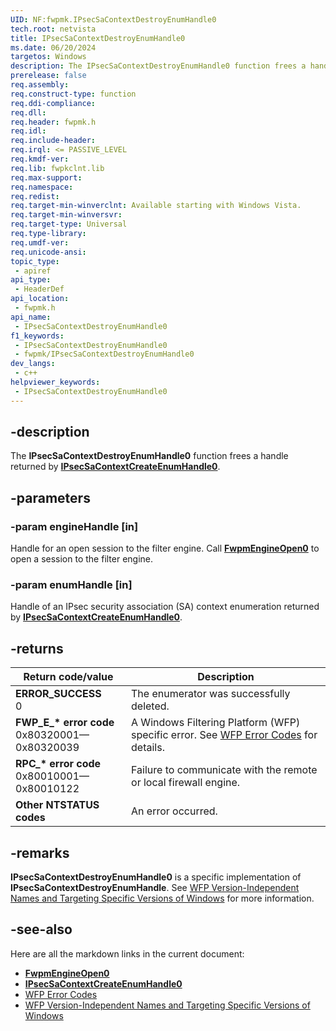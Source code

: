 ```yaml
---
UID: NF:fwpmk.IPsecSaContextDestroyEnumHandle0
tech.root: netvista
title: IPsecSaContextDestroyEnumHandle0
ms.date: 06/20/2024
targetos: Windows
description: The IPsecSaContextDestroyEnumHandle0 function frees a handle returned by IPsecSaContextCreateEnumHandle0.
prerelease: false
req.assembly: 
req.construct-type: function
req.ddi-compliance: 
req.dll: 
req.header: fwpmk.h
req.idl: 
req.include-header: 
req.irql: <= PASSIVE_LEVEL
req.kmdf-ver: 
req.lib: fwpkclnt.lib
req.max-support: 
req.namespace: 
req.redist: 
req.target-min-winverclnt: Available starting with Windows Vista.
req.target-min-winversvr: 
req.target-type: Universal
req.type-library: 
req.umdf-ver: 
req.unicode-ansi: 
topic_type:
 - apiref
api_type:
 - HeaderDef
api_location:
 - fwpmk.h
api_name:
 - IPsecSaContextDestroyEnumHandle0
f1_keywords:
 - IPsecSaContextDestroyEnumHandle0
 - fwpmk/IPsecSaContextDestroyEnumHandle0
dev_langs:
 - c++
helpviewer_keywords:
 - IPsecSaContextDestroyEnumHandle0
---
```


## -description

The **IPsecSaContextDestroyEnumHandle0** function frees a handle returned by **[IPsecSaContextCreateEnumHandle0](nf-fwpmk-ipsecsacontextcreateenumhandle0.md)**.

## -parameters

### -param engineHandle [in]

Handle for an open session to the filter engine. Call **[FwpmEngineOpen0](nf-fwpmk-fwpmengineopen0.md)** to open a session to the filter engine.

### -param enumHandle [in]

Handle of an IPsec security association (SA) context enumeration returned by **[IPsecSaContextCreateEnumHandle0](nf-fwpmk-ipsecsacontextcreateenumhandle0.md)**.

## -returns

| Return code/value | Description |
|---|---|
| **ERROR_SUCCESS**<br>0 | The enumerator was successfully deleted. |
| **FWP_E_\* error code**<br>0x80320001—0x80320039 | A Windows Filtering Platform (WFP) specific error. See [WFP Error Codes](/windows/win32/fwp/wfp-error-codes) for details. |
| **RPC_\* error code**<br>0x80010001—0x80010122 | Failure to communicate with the remote or local firewall engine. |
| **Other NTSTATUS codes** | An error occurred. |

## -remarks

**IPsecSaContextDestroyEnumHandle0** is a specific implementation of **IPsecSaContextDestroyEnumHandle**. See [WFP Version-Independent Names and Targeting Specific Versions of Windows](/windows/desktop/FWP/wfp-version-independent-names-and-targeting-specific-versions-of-windows) for more information.

## -see-also

Here are all the markdown links in the current document:

- **[FwpmEngineOpen0](nf-fwpmk-fwpmengineopen0.md)**
- **[IPsecSaContextCreateEnumHandle0](nf-fwpmk-ipsecsacontextcreateenumhandle0.md)**
- [WFP Error Codes](/windows/win32/fwp/wfp-error-codes)
- [WFP Version-Independent Names and Targeting Specific Versions of Windows](/windows/desktop/FWP/wfp-version-independent-names-and-targeting-specific-versions-of-windows)
